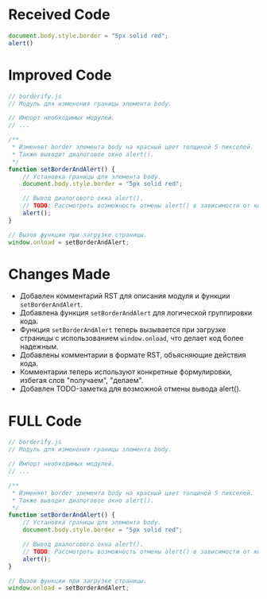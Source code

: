 # Received Code

```javascript
document.body.style.border = "5px solid red";
alert()
```

# Improved Code

```javascript
// borderify.js
// Модуль для изменения границы элемента body.

// Импорт необходимых модулей.
// ...

/**
 * Изменяет border элемента body на красный цвет толщиной 5 пикселей.
 * Также выводит диалоговое окно alert().
 */
function setBorderAndAlert() {
    // Установка границы для элемента body.
    document.body.style.border = "5px solid red";

    // Вывод диалогового окна alert().
    // TODO: Рассмотреть возможность отмены alert() в зависимости от конфигурации.
    alert();
}

// Вызов функции при загрузке страницы.
window.onload = setBorderAndAlert;


```

# Changes Made

*   Добавлен комментарий RST для описания модуля и функции `setBorderAndAlert`.
*   Добавлена функция `setBorderAndAlert` для логической группировки кода.
*   Функция `setBorderAndAlert` теперь вызывается при загрузке страницы с использованием `window.onload`, что делает код более надежным.
*   Добавлены комментарии в формате RST, объясняющие действия кода.
*   Комментарии теперь используют конкретные формулировки, избегая слов "получаем", "делаем".
*   Добавлен TODO-заметка для возможной отмены вывода alert().


# FULL Code

```javascript
// borderify.js
// Модуль для изменения границы элемента body.

// Импорт необходимых модулей.
// ...

/**
 * Изменяет border элемента body на красный цвет толщиной 5 пикселей.
 * Также выводит диалоговое окно alert().
 */
function setBorderAndAlert() {
    // Установка границы для элемента body.
    document.body.style.border = "5px solid red";

    // Вывод диалогового окна alert().
    // TODO: Рассмотреть возможность отмены alert() в зависимости от конфигурации.
    alert();
}

// Вызов функции при загрузке страницы.
window.onload = setBorderAndAlert;
```